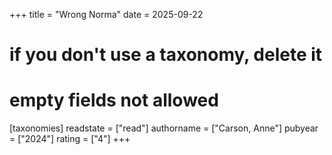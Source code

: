 +++
title = "Wrong Norma"
date = 2025-09-22
# if you don't use a taxonomy, delete it
# empty fields not allowed
[taxonomies]
  readstate = ["read"]
  authorname = ["Carson, Anne"]
  pubyear = ["2024"]
  rating = ["4"]
+++

